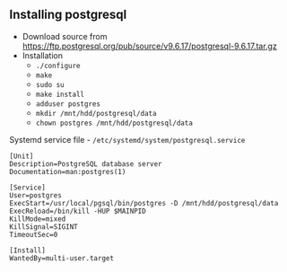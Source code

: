 
## Installing postgresql 

- Download source from https://ftp.postgresql.org/pub/source/v9.6.17/postgresql-9.6.17.tar.gz
- Installation
	- `./configure`
	- `make`
	- `sudo su`
	- `make install`
	- `adduser postgres`
	- `mkdir /mnt/hdd/postgresql/data`
	- `chown postgres /mnt/hdd/postgresql/data`

Systemd service file - `/etc/systemd/system/postgresql.service`

```
[Unit]
Description=PostgreSQL database server
Documentation=man:postgres(1)

[Service]
User=postgres
ExecStart=/usr/local/pgsql/bin/postgres -D /mnt/hdd/postgresql/data
ExecReload=/bin/kill -HUP $MAINPID
KillMode=mixed
KillSignal=SIGINT
TimeoutSec=0

[Install]
WantedBy=multi-user.target
```
<!--stackedit_data:
eyJoaXN0b3J5IjpbMzI3MjIzMjk5XX0=
-->